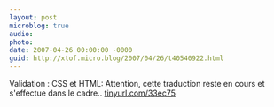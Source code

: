 ```yaml
---
layout: post
microblog: true
audio: 
photo: 
date: 2007-04-26 00:00:00 -0000
guid: http://xtof.micro.blog/2007/04/26/t40540922.html
---
```

Validation : CSS et HTML: Attention, cette traduction reste en cours et s'effectue dans le cadre.. [tinyurl.com/33ec75](http://tinyurl.com/33ec75)

